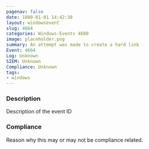 ```yaml
---
pagenav: false
date: 1800-01-01 14:42:38
layout: windowsevent
slug: 4664
categories: Windows-Events 4600
image: placeholder.png
summary: An attempt was made to create a hard link
Event: 4664
Log: Unknown
SIEM: Unknown
Compliance: Unknown
tags:
- windows
---
```


### Description

Description of the event ID

### Compliance

Reason why this may or may not be compliance related.
